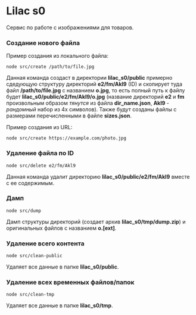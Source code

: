 # Lilac s0

Сервис по работе с изображениями для товаров.

### Создание нового файла

Пример создания из локального файла:

```shell
node src/create /path/to/file.jpg
```

Данная команда создаст в директории **lilac_s0/public** примерно сдедующую структуру директорий **e2/fm/Akl9** (ID) и скопирует туда файл **/path/to/file.jpg** с названием **o.jpg**, то есть полный путь к файлу будет **lilac_s0/public/e2/fm/Akl9/o.jpg** (название директорий **e2** и **fm** произвольным образом _тянутся_ из файла **dir_name.json**, **Akl9** - _рандомный_ набор из 4х символов). Также будут созданы файлы с размерами перечисленными в файле **sizes.json**.

Пример создания из URL:

```shell
node src/create https://example.com/photo.jpg
```

### Удаление файла по ID

```shell
node src/delete e2/fm/Akl9
```

Данная команда удалит директорию **lilac_s0/public/e2/fm/Akl9** вместе с ее содержимым.

### Дамп

```shell
node src/dump
```

Дамп структуры директорий (создает архив **lilac_s0/tmp/dump.zip**) и оригинальных файлов с названием **o.[ext]**.

### Удаление всего контента

```shell
node src/clean-public
```

Удаляет все данные в папке **lilac_s0/public**.

### Удаление всех временных файлов/папок

```shell
node src/clean-tmp
```

Удаляет все данные в папке **lilac_s0/tmp**.

